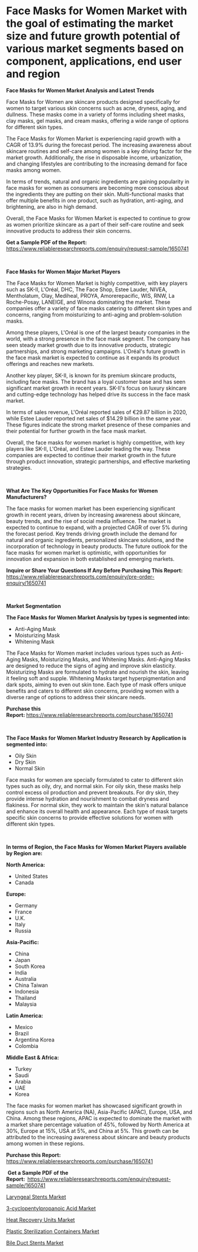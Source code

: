 <p><h1>Face Masks for Women Market with the goal of estimating the market size and future growth potential of various market segments based on component, applications, end user and region</h1></p><p><strong>Face Masks for Women Market Analysis and Latest Trends</strong></p>
<p><p>Face Masks for Women are skincare products designed specifically for women to target various skin concerns such as acne, dryness, aging, and dullness. These masks come in a variety of forms including sheet masks, clay masks, gel masks, and cream masks, offering a wide range of options for different skin types.</p><p>The Face Masks for Women Market is experiencing rapid growth with a CAGR of 13.9% during the forecast period. The increasing awareness about skincare routines and self-care among women is a key driving factor for the market growth. Additionally, the rise in disposable income, urbanization, and changing lifestyles are contributing to the increasing demand for face masks among women.</p><p>In terms of trends, natural and organic ingredients are gaining popularity in face masks for women as consumers are becoming more conscious about the ingredients they are putting on their skin. Multi-functional masks that offer multiple benefits in one product, such as hydration, anti-aging, and brightening, are also in high demand.</p><p>Overall, the Face Masks for Women Market is expected to continue to grow as women prioritize skincare as a part of their self-care routine and seek innovative products to address their skin concerns.</p></p>
<p><strong>Get a Sample PDF of the Report:&nbsp;</strong> <a href="https://www.reliableresearchreports.com/enquiry/request-sample/1650741">https://www.reliableresearchreports.com/enquiry/request-sample/1650741</a></p>
<p>&nbsp;</p>
<p><strong>Face Masks for Women Major Market Players</strong></p>
<p><p>The Face Masks for Women Market is highly competitive, with key players such as SK-II, L'Oréal, DHC, The Face Shop, Estee Lauder, NIVEA, Mentholatum, Olay, Mediheal, PROYA, Amorerepacific, WIS, RNW, La Roche-Posay, LANEIGE, and Winona dominating the market. These companies offer a variety of face masks catering to different skin types and concerns, ranging from moisturizing to anti-aging and problem-solution masks.</p><p>Among these players, L'Oréal is one of the largest beauty companies in the world, with a strong presence in the face mask segment. The company has seen steady market growth due to its innovative products, strategic partnerships, and strong marketing campaigns. L'Oréal's future growth in the face mask market is expected to continue as it expands its product offerings and reaches new markets.</p><p>Another key player, SK-II, is known for its premium skincare products, including face masks. The brand has a loyal customer base and has seen significant market growth in recent years. SK-II's focus on luxury skincare and cutting-edge technology has helped drive its success in the face mask market.</p><p>In terms of sales revenue, L'Oréal reported sales of €29.87 billion in 2020, while Estee Lauder reported net sales of $14.29 billion in the same year. These figures indicate the strong market presence of these companies and their potential for further growth in the face mask market.</p><p>Overall, the face masks for women market is highly competitive, with key players like SK-II, L'Oréal, and Estee Lauder leading the way. These companies are expected to continue their market growth in the future through product innovation, strategic partnerships, and effective marketing strategies.</p></p>
<p>&nbsp;</p>
<p><strong>What Are The Key Opportunities For Face Masks for Women Manufacturers?</strong></p>
<p><p>The face masks for women market has been experiencing significant growth in recent years, driven by increasing awareness about skincare, beauty trends, and the rise of social media influence. The market is expected to continue to expand, with a projected CAGR of over 5% during the forecast period. Key trends driving growth include the demand for natural and organic ingredients, personalized skincare solutions, and the incorporation of technology in beauty products. The future outlook for the face masks for women market is optimistic, with opportunities for innovation and expansion in both established and emerging markets.</p></p>
<p><strong>Inquire or Share Your Questions If Any Before Purchasing This Report:</strong> <a href="https://www.reliableresearchreports.com/enquiry/pre-order-enquiry/1650741">https://www.reliableresearchreports.com/enquiry/pre-order-enquiry/1650741</a></p>
<p>&nbsp;</p>
<p><strong>Market Segmentation</strong></p>
<p><strong>The Face Masks for Women Market Analysis by types is segmented into:</strong></p>
<p><ul><li>Anti-Aging Mask</li><li>Moisturizing Mask</li><li>Whitening Mask</li></ul></p>
<p><p>The Face Masks for Women market includes various types such as Anti-Aging Masks, Moisturizing Masks, and Whitening Masks. Anti-Aging Masks are designed to reduce the signs of aging and improve skin elasticity. Moisturizing Masks are formulated to hydrate and nourish the skin, leaving it feeling soft and supple. Whitening Masks target hyperpigmentation and dark spots, aiming to even out skin tone. Each type of mask offers unique benefits and caters to different skin concerns, providing women with a diverse range of options to address their skincare needs.</p></p>
<p><strong>Purchase this Report:&nbsp;</strong><a href="https://www.reliableresearchreports.com/purchase/1650741">https://www.reliableresearchreports.com/purchase/1650741</a></p>
<p>&nbsp;</p>
<p><strong>The Face Masks for Women Market Industry Research by Application is segmented into:</strong></p>
<p><ul><li>Oily Skin</li><li>Dry Skin</li><li>Normal Skin</li></ul></p>
<p><p>Face masks for women are specially formulated to cater to different skin types such as oily, dry, and normal skin. For oily skin, these masks help control excess oil production and prevent breakouts. For dry skin, they provide intense hydration and nourishment to combat dryness and flakiness. For normal skin, they work to maintain the skin's natural balance and enhance its overall health and appearance. Each type of mask targets specific skin concerns to provide effective solutions for women with different skin types.</p></p>
<p>&nbsp;</p>
<p><strong>In terms of Region, the Face Masks for Women Market Players available by Region are:</strong></p>
<p>
    <p> <strong> North America: </strong>
        <ul>
            <li>United States</li>
            <li>Canada</li>
        </ul>
        </p> 
    <p> <strong> Europe: </strong>
        <ul>
            <li>Germany</li>
            <li>France</li>
            <li>U.K.</li>
            <li>Italy</li>
            <li>Russia</li>
        </ul>
        </p> 
    <p> <strong> Asia-Pacific: </strong>
        <ul>
            <li>China</li>
            <li>Japan</li>
            <li>South Korea</li>
            <li>India</li>
            <li>Australia</li>
            <li>China Taiwan</li>
            <li>Indonesia</li>
            <li>Thailand</li>
            <li>Malaysia</li>
        </ul>
        </p> 
    <p> <strong> Latin America: </strong>
        <ul>
            <li>Mexico</li>
            <li>Brazil</li>
            <li>Argentina Korea</li>
            <li>Colombia</li>
        </ul>
        </p> 
    <p> <strong> Middle East & Africa: </strong>
        <ul>
            <li>Turkey</li>
            <li>Saudi</li>
            <li>Arabia</li>
            <li>UAE</li>
            <li>Korea</li>
        </ul>
    </p>
    </p>
<p><p>The face masks for women market has showcased significant growth in regions such as North America (NA), Asia-Pacific (APAC), Europe, USA, and China. Among these regions, APAC is expected to dominate the market with a market share percentage valuation of 45%, followed by North America at 30%, Europe at 15%, USA at 5%, and China at 5%. This growth can be attributed to the increasing awareness about skincare and beauty products among women in these regions.</p></p>
<p><strong>Purchase this Report: </strong><a href="https://www.reliableresearchreports.com/purchase/1650741">https://www.reliableresearchreports.com/purchase/1650741</a></p>
<p>&nbsp;<strong>Get a Sample PDF of the Report:&nbsp;&nbsp;</strong><a href="https://www.reliableresearchreports.com/enquiry/request-sample/1650741">https://www.reliableresearchreports.com/enquiry/request-sample/1650741</a></p>
<p><strong></strong></p>
<p><p><a href="https://medium.com/@lottiejerde6456/laryngeal-stents-market-competitive-analysis-market-trends-and-forecast-to-2031-cc141fbca2e2">Laryngeal Stents Market</a></p><p><a href="https://github.com/rahu1506/Market-Research-Report-List-2/blob/main/3-cyclopentylpropanoic-acid-market.md">3-cyclopentylpropanoic Acid Market</a></p><p><a href="https://issuu.com/reportprime-2/docs/heat-recovery-units-market-size-2030.pptx">Heat Recovery Units Market</a></p><p><a href="https://issuu.com/reportprime-2/docs/plastic-sterilization-containers-market-size-2030.">Plastic Sterilization Containers Market</a></p><p><a href="https://medium.com/@lottiejerde6456/bile-duct-stents-nbsp-market-focuses-on-market-share-size-and-projected-forecast-till-2031-6ccb5ad91fc0">Bile Duct Stents Market</a></p></p>